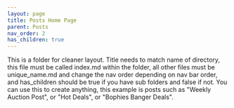```yaml
---
layout: page
title: Posts Home Page
parent: Posts
nav_order: 2
has_children: true
---
```


This is a folder for cleaner layout. Title needs to match name of directory, this file must be called index.md within the folder, all other files must be unique_name.md and change the nav order depending on nav bar order, and has_children should be true if you have sub folders and false if not. You can use this to create anything, this example is posts such as "Weekly Auction Post", or "Hot Deals", or "Bophies Banger Deals".